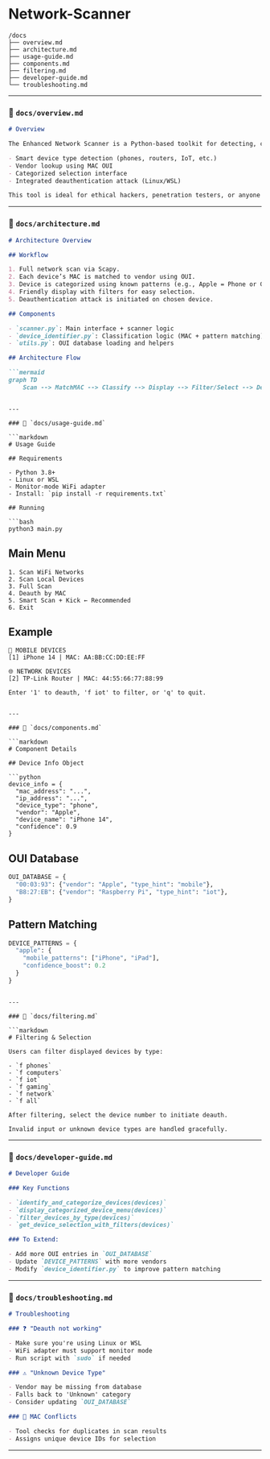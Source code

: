 # Network-Scanner



```
/docs
├── overview.md
├── architecture.md
├── usage-guide.md
├── components.md
├── filtering.md
├── developer-guide.md
└── troubleshooting.md
```

---

### 🔹 `docs/overview.md`

```markdown
# Overview

The Enhanced Network Scanner is a Python-based toolkit for detecting, classifying, and interacting with devices on a local or WiFi network. It features:

- Smart device type detection (phones, routers, IoT, etc.)
- Vendor lookup using MAC OUI
- Categorized selection interface
- Integrated deauthentication attack (Linux/WSL)

This tool is ideal for ethical hackers, penetration testers, or anyone interested in network visibility and control.
```

---

### 🔹 `docs/architecture.md`

````markdown
# Architecture Overview

## Workflow

1. Full network scan via Scapy.
2. Each device’s MAC is matched to vendor using OUI.
3. Device is categorized using known patterns (e.g., Apple = Phone or Computer).
4. Friendly display with filters for easy selection.
5. Deauthentication attack is initiated on chosen device.

## Components

- `scanner.py`: Main interface + scanner logic
- `device_identifier.py`: Classification logic (MAC + pattern matching)
- `utils.py`: OUI database loading and helpers

## Architecture Flow

```mermaid
graph TD
    Scan --> MatchMAC --> Classify --> Display --> Filter/Select --> Deauth
````

````

---

### 🔹 `docs/usage-guide.md`

```markdown
# Usage Guide

## Requirements

- Python 3.8+
- Linux or WSL
- Monitor-mode WiFi adapter
- Install: `pip install -r requirements.txt`

## Running

```bash
python3 main.py
````

## Main Menu

```
1. Scan WiFi Networks
2. Scan Local Devices
3. Full Scan
4. Deauth by MAC
5. Smart Scan + Kick ← Recommended
6. Exit
```

## Example

```
📱 MOBILE DEVICES
[1] iPhone 14 | MAC: AA:BB:CC:DD:EE:FF

🌐 NETWORK DEVICES
[2] TP-Link Router | MAC: 44:55:66:77:88:99

Enter '1' to deauth, 'f iot' to filter, or 'q' to quit.
```

````

---

### 🔹 `docs/components.md`

```markdown
# Component Details

## Device Info Object

```python
device_info = {
  "mac_address": "...",
  "ip_address": "...",
  "device_type": "phone",
  "vendor": "Apple",
  "device_name": "iPhone 14",
  "confidence": 0.9
}
````

## OUI Database

```python
OUI_DATABASE = {
  "00:03:93": {"vendor": "Apple", "type_hint": "mobile"},
  "B8:27:EB": {"vendor": "Raspberry Pi", "type_hint": "iot"},
}
```

## Pattern Matching

```python
DEVICE_PATTERNS = {
  "apple": {
    "mobile_patterns": ["iPhone", "iPad"],
    "confidence_boost": 0.2
  }
}
```

````

---

### 🔹 `docs/filtering.md`

```markdown
# Filtering & Selection

Users can filter displayed devices by type:

- `f phones`
- `f computers`
- `f iot`
- `f gaming`
- `f network`
- `f all`

After filtering, select the device number to initiate deauth.

Invalid input or unknown device types are handled gracefully.
````

---

### 🔹 `docs/developer-guide.md`

```markdown
# Developer Guide

### Key Functions

- `identify_and_categorize_devices(devices)`
- `display_categorized_device_menu(devices)`
- `filter_devices_by_type(devices)`
- `get_device_selection_with_filters(devices)`

### To Extend:

- Add more OUI entries in `OUI_DATABASE`
- Update `DEVICE_PATTERNS` with more vendors
- Modify `device_identifier.py` to improve pattern matching
```

---

### 🔹 `docs/troubleshooting.md`

```markdown
# Troubleshooting

### ❓ "Deauth not working"

- Make sure you're using Linux or WSL
- WiFi adapter must support monitor mode
- Run script with `sudo` if needed

### ⚠️ "Unknown Device Type"

- Vendor may be missing from database
- Falls back to 'Unknown' category
- Consider updating `OUI_DATABASE`

### 🔁 MAC Conflicts

- Tool checks for duplicates in scan results
- Assigns unique device IDs for selection
```

---

